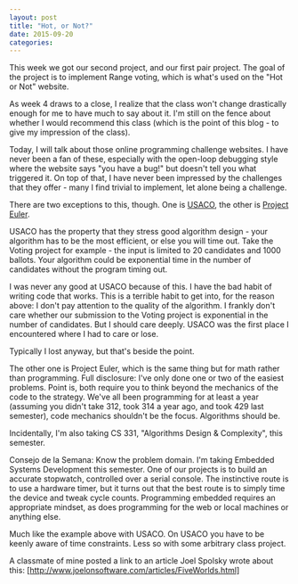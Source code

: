 ```yaml
---
layout: post
title: "Hot, or Not?"
date: 2015-09-20
categories:
---
```

This week we got our second project, and our first pair project. The goal of the project is to implement Range voting, which is what's used on the "Hot or Not" website.

As week 4 draws to a close, I realize that the class won't change drastically enough for me to have much to say about it. I'm still on the fence about whether I would recommend this class (which is the point of this blog - to give my impression of the class).

Today, I will talk about those online programming challenge websites. I have never been a fan of these, especially with the open-loop debugging style where the website says "you have a bug!" but doesn't tell you what triggered it. On top of that, I have never been impressed by the challenges that they offer - many I find trivial to implement, let alone being a challenge.

There are two exceptions to this, though. One is [USACO](http://www.usaco.org/), the other is [Project Euler](https://projecteuler.net/archives).

USACO has the property that they stress good algorithm design - your algorithm has to be the most efficient, or else you will time out. Take the Voting project for example - the input is limited to 20 candidates and 1000 ballots. Your algorithm could be exponential time in the number of candidates without the program timing out.

I was never any good at USACO because of this. I have the bad habit of writing code that works. This is a terrible habit to get into, for the reason above: I don't pay attention to the quality of the algorithm. I frankly don't care whether our submission to the Voting project is exponential in the number of candidates. But I should care deeply. USACO was the first place I encountered where I had to care or lose.

Typically I lost anyway, but that's beside the point.

The other one is Project Euler, which is the same thing but for math rather than programming. Full disclosure: I've only done one or two of the easiest problems. Point is, both require you to think beyond the mechanics of the code to the strategy. We've all been programming for at least a year (assuming you didn't take 312, took 314 a year ago, and took 429 last semester), code mechanics shouldn't be the focus. Algorithms should be.

Incidentally, I'm also taking CS 331, "Algorithms Design & Complexity", this semester.

Consejo de la Semana: Know the problem domain. I'm taking Embedded Systems Development this semester. One of our projects is to build an accurate stopwatch, controlled over a serial console. The instinctive route is to use a hardware timer, but it turns out that the best route is to simply time the device and tweak cycle counts. Programming embedded requires an appropriate mindset, as does programming for the web or local machines or anything else.

Much like the example above with USACO. On USACO you have to be keenly aware of time constraints. Less so with some arbitrary class project.

A classmate of mine posted a link to an article Joel Spolsky wrote about this:
[http://www.joelonsoftware.com/articles/FiveWorlds.html]
